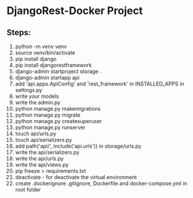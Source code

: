 # DjangoRest-Docker Project

## Steps:
1. python -m venv venv
2. source venv/bin/activate
3. pip install django
4. pip install djangorestframework
5. django-admin startproject storage .
6. django-admin startapp api
7. add 'api.apps.ApiConfig' and 'rest_framework' in INSTALLED_APPS in settings.py
8. write your models
9. write the admin.py
10. python manage.py makemigrations
11. python manage.py migrate
12. python manage.py createsuperuser
13. python manage.py runserver
14. touch api/urls.py
15. touch api/serializers.py
16. add path('api/', include('api.urls')) in storage/urls.py
17. write the api/serializers.py
18. write the api/urls.py
19. write the api/views.py
20. pip freeze > requirements.txt
21. deactivate - for deactivate the virtual environment
22. create .dockerignore .gitignore, Dockerfile and docker-compose.yml in root folder

